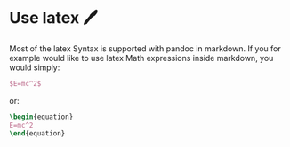# Use latex 🖊️

Most of the latex Syntax is supported with pandoc in markdown. If you for example
would like to use latex Math expressions inside markdown, you would simply:

```latex
$E=mc^2$
```

or:

```latex
\begin{equation}
E=mc^2
\end{equation}
```

